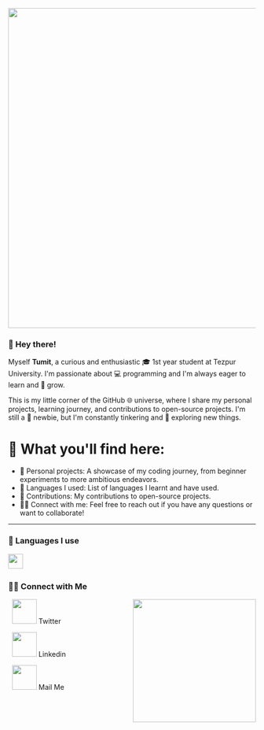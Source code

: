 <img align="center" src="https://cdn.dribbble.com/users/2131993/screenshots/4948736/thoughtworks-gif_dribbble.gif" height="650px" width ="950px">

### 🤠 Hey there!

Myself **Tumit**, a curious and enthusiastic 🎓 1st year student at Tezpur University. I'm passionate about 💻 programming and I'm always eager to learn and 🌱 grow.

This is my little corner of the GitHub 🌐 universe, where I share my personal projects, learning journey, and contributions to open-source projects. I'm still a 🤔 newbie, but I'm constantly tinkering and 🔎 exploring new things.

# 🔭 What you'll find here: 

- 📄 Personal projects: A showcase of my coding journey, from beginner experiments to more ambitious endeavors.
- 🔧 Languages I used: List of languages I learnt and have used.
- 💼 Contributions: My contributions to open-source projects.
- 🤝🏻 Connect with me: Feel free to reach out if you have any questions or want to collaborate!

---

### 🧰 Languages I use

<img align="left" width="30px" style="padding-right:10px;" src="https://cdn.jsdelivr.net/gh/devicons/devicon/icons/python/python-plain.svg" />
<br />

#

<h3> 🤝🏻 Connect with Me </h3>

<p align="left"> <img align="right" src="https://31.media.tumblr.com/4717a813263f471b0def42d70c835ad5/tumblr_mtw0ojDUCQ1ru39xmo1_500.gif" width ="250px">
&nbsp; <a href="https://twitter.com/TumitD" target="_blank" rel="noopener noreferrer"><img src="https://img.icons8.com/plasticine/100/000000/twitter.png" width="50" /></a> Twitter
  
&nbsp; <a href="https://www.linkedin.com/in/tumit-dass/" target="_blank" rel="noopener noreferrer"><img src="https://img.icons8.com/plasticine/100/000000/linkedin.png" width="50" /></a> Linkedin

&nbsp; <a href="mailto:tumitdass+github@gmail.com" target="_blank" rel="noopener noreferrer"><img src="https://img.icons8.com/plasticine/100/000000/gmail.png"  width="50" /></a> Mail Me
</p>
